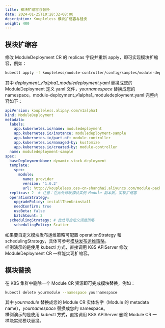 ```yaml
---
title: 模块扩缩容与替换
date: 2024-01-25T10:28:32+08:00
description: Koupleless 模块扩缩容与替换
weight: 400
---
```



## 模块扩缩容
修改 ModuleDeployment CR 的 replicas 字段并重新 apply，即可实现模块扩缩容，例如：
```bash
kubectl apply -f koupleless/module-controller/config/samples/module-deployment_v1alpha1_moduledeployment.yaml --namespace yournamespace
```
其中 _deployment_v1alpha1_moduledeployment.yaml_ 替换成您的 ModuleDeployment 定义 yaml 文件，_yournamespace_ 替换成您的 namespace。module-deployment_v1alpha1_moduledeployment.yaml 完整内容如下：
```yaml
apiVersion: koupleless.alipay.com/v1alpha1
kind: ModuleDeployment
metadata:
  labels:
    app.kubernetes.io/name: moduledeployment
    app.kubernetes.io/instance: moduledeployment-sample
    app.kubernetes.io/part-of: module-controller
    app.kubernetes.io/managed-by: kustomize
    app.kubernetes.io/created-by: module-controller
  name: moduledeployment-sample
spec:
  baseDeploymentName: dynamic-stock-deployment
  template:
    spec:
      module:
        name: provider
        version: '1.0.2'
        url: http://koupleless.oss-cn-shanghai.aliyuncs.com/module-packages/stable/dynamic-provider-1.0.2-ark-biz.jar
  replicas: 2  # 注意：在此处修改模块实例 Module 副本数，实现扩缩容
  operationStrategy:
    upgradePolicy: installThenUninstall
    needConfirm: true
    useBeta: false
    batchCount: 2
  schedulingStrategy: # 此处可自定义调度策略
    schedulingPolicy: Scatter  
```

如果要自定义模块发布运维策略可配置 operationStrategy 和 schedulingStrategy，具体可参考[模块发布运维策略](../operation-and-scheduling-strategy)。<br />样例演示的是使用 kubectl 方式，直接调用 K8S APIServer 修改 ModuleDeployment CR 一样能实现扩缩容。


## 模块替换
在 K8S 集群中删除一个 Module CR 资源即可完成模块替换，例如：
```bash
kubectl delete yourmodule --namespace yournamespace
```
其中 _yourmodule_ 替换成您的 Module CR 实体名字（Module 的 metadata name），_yournamespace_ 替换成您的 namespace。<br />样例演示的是使用 kubectl 方式，直接调用 K8S APIServer 删除 Module CR 一样能实现模块替换。


<br/>
<br/>
